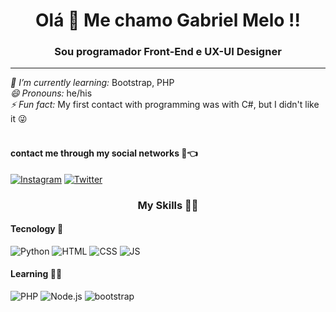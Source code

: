 <h1 align="center"> Olá 🖖 Me chamo Gabriel Melo !!</h1> 
<h3 align="center"> Sou programador Front-End e UX-UI Designer</h3>
<hr>
<i>🌱 I’m currently learning:</i> Bootstrap, PHP<br>
<i>😄 Pronouns:</i> he/his<br>
<i>⚡ Fun fact:</i> My first contact with programming was with C#, but I didn't like it 😜<br><br>

#### contact me through my social networks 📱👈

[![Instagram](https://img.shields.io/badge/Instagram-E4405F?style=for-the-badge&logo=instagram&logoColor=cyan)](https://instagram.com/gxbr.melo) [![Twitter](https://img.shields.io/badge/Twitter-1DA1F2?style=for-the-badge&logo=twitter&logoColor=cyan)](https://twitter.com/marshh_melo) 

<h3 align="center"> My Skills  🤹🏽 </h3>
<h4> Tecnology 🔨 </h4>

![Python](https://img.shields.io/badge/Python-3776AB?style=for-the-badge&logo=python&logoColor=black) ![HTML](https://img.shields.io/badge/HTML-239120?style=for-the-badge&logo=html5&logoColor=white) ![CSS](https://img.shields.io/badge/CSS-239120?&style=for-the-badge&logo=css3&logoColor=white) ![JS](https://img.shields.io/badge/JavaScript-F7DF1E?style=for-the-badge&logo=javascript&logoColor=black)


#### Learning 👨‍🏫 

![PHP](https://img.shields.io/badge/PHP-777BB4?style=for-the-badge&logo=php&logoColor=green) ![Node.js](https://img.shields.io/badge/Node.js-43853D?style=for-the-badge&logo=node.js&logoColor=white) ![bootstrap](https://img.shields.io/badge/Bootstrap-563D7C?style=for-the-badge&logo=bootstrap&logoColor=white
)

